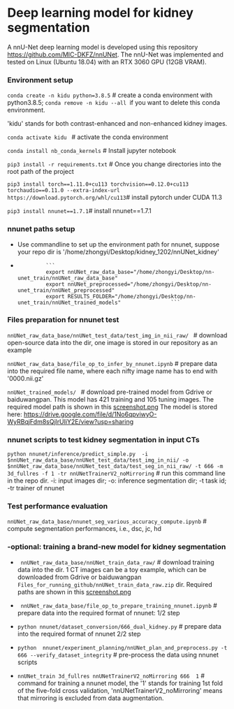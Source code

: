 # Deep learning model for kidney segmentation

A nnU-Net deep learning model is developed using this repository https://github.com/MIC-DKFZ/nnUNet. The nnU-Net was implemented and tested on Linux (Ubuntu 18.04) with an RTX 3060 GPU (12GB VRAM). 

### Environment setup

```conda create -n kidu python=3.8.5``` # create a conda environment with python3.8.5; ```conda remove -n kidu --all ```if you want to delete this conda environment. 

'kidu' stands for both contrast-enhanced and non-enhanced kidney images.

```conda activate kidu ```  # activate the conda environment

```conda install nb_conda_kernels```  # Install jupyter notebook

```pip3 install -r requirements.txt``` # Once you change directories into the root path of the project

 ```pip3 install torch==1.11.0+cu113 torchvision==0.12.0+cu113 torchaudio==0.11.0 --extra-index-url https://download.pytorch.org/whl/cu113```# install pytorch under CUDA 11.3
 
 ```pip3 install nnunet==1.7.1```# install nnunet==1.7.1
 
 ### nnunet paths setup 
 
 - Use commandline to set up the environment path for nnunet, suppose your repo dir is '/home/zhongyi/Desktop/kidney_1202/nnUNet_kidney'
 -  
                ```                      
                export nnUNet_raw_data_base="/home/zhongyi/Desktop/nn-unet_train/nnUNet_raw_data_base"
                export nnUNet_preprocessed="/home/zhongyi/Desktop/nn-unet_train/nnUNet_preprocessed"
                export RESULTS_FOLDER="/home/zhongyi/Desktop/nn-unet_train/nnUNet_trained_models"                ```                
 
 ### Files preparation for nnunet test
 
 ```nnUNet_raw_data_base/nnUNet_test_data/test_img_in_nii_raw/ ``` # download open-source data into the dir, one image is stored in our repository as an example
 
 ```nnUNet_raw_data_base/file_op_to_infer_by_nnunet.ipynb```  # prepare data into the required file name, where each nifty image name has to end with '0000.nii.gz'
 
  ```nnUNet_trained_models/ ``` # download pre-trained model from Gdrive or baiduwangpan.  This model has 421 training and 105 tuning images. The required model path is shown in this [screenshot.png](Pre_trained_model_paths.png) The model is stored here: https://drive.google.com/file/d/1No6qpviwyO-WyRBqjFdm8sQjlrUIiY2E/view?usp=sharing
  
 ### nnunet scripts to test kidney segmentation in input CTs
 
 ```python nnunet/inference/predict_simple.py  -i $nnUNet_raw_data_base/nnUNet_test_data/test_img_in_nii/ -o  $nnUNet_raw_data_base/nnUNet_test_data/test_seg_in_nii_raw/ -t 666 -m 3d_fullres -f 1 -tr nnUNetTrainerV2_noMirroring``` # run this command line in the repo dir. -i: input images dir; -o: inference segmentation dir; -t task id; -tr trainer of nnunet



### Test performance evaluation

```nnUNet_raw_data_base/nnunet_seg_various_accuracy_compute.ipynb``` # compute segmentation performances, i.e., dsc, jc, hd


### -optional: training a brand-new model for kidney segmentation

-  ```  nnUNet_raw_data_base/nnUNet_train_data_raw/ ``` # download training data into the dir. 1 CT images can be a toy example, which can be downloaded from Gdrive or baiduwangpan ```Files_for_running_github/nnUNet_train_data_raw.zip``` dir. Required paths are shown in this [screenshot.png](Images_paths_for_training.png)

-  ``` nnUNet_raw_data_base/file_op_to_prepare_training_nnunet.ipynb```  #  prepare data into the required format of nnunet: 1/2 step

-   ```python nnunet/dataset_conversion/666_dual_kidney.py```   #   prepare data into the required format of nnunet 2/2 step

-   ```python  nnunet/experiment_planning/nnUNet_plan_and_preprocess.py -t 666 --verify_dataset_integrity```    # pre-process the data using nnunet scripts
             
-   ```nnUNet_train 3d_fullres nnUNetTrainerV2_noMirroring 666  1```  # command for training a nnunet model, the '1' stands for training 1st fold of the five-fold cross validation, 'nnUNetTrainerV2_noMirroring' means that mirroring is excluded from data augmentation.
